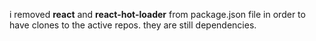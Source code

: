 


i removed **react** and **react-hot-loader** from package.json file in order to have clones to the active repos.  they are still dependencies.